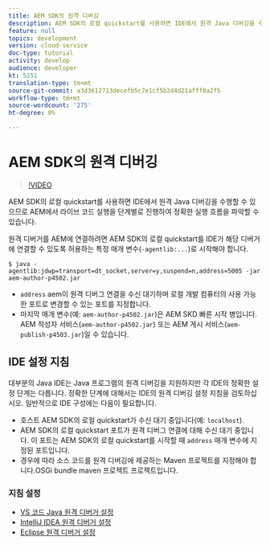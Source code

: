 ```yaml
---
title: AEM SDK의 원격 디버깅
description: AEM SDK의 로컬 quickstart를 사용하면 IDE에서 원격 Java 디버깅을 수행할 수 있으므로 AEM에서 라이브 코드 실행을 단계별로 진행하여 정확한 실행 흐름을 파악할 수 있습니다.
feature: null
topics: development
version: cloud-service
doc-type: tutorial
activity: develop
audience: developer
kt: 5251
translation-type: tm+mt
source-git-commit: a3d3612713decefb5c7e1cf5b2d4d21afff0a2f5
workflow-type: tm+mt
source-wordcount: '275'
ht-degree: 0%

---
```



# AEM SDK의 원격 디버깅

>[!VIDEO](https://video.tv.adobe.com/v/34338/?quality=12&learn=on)

AEM SDK의 로컬 quickstart를 사용하면 IDE에서 원격 Java 디버깅을 수행할 수 있으므로 AEM에서 라이브 코드 실행을 단계별로 진행하여 정확한 실행 흐름을 파악할 수 있습니다.

원격 디버거를 AEM에 연결하려면 AEM SDK의 로컬 quickstart를 IDE가 해당 디버거에 연결할 수 있도록 허용하는 특정 매개 변수(`-agentlib:...`)로 시작해야 합니다.

```
$ java -agentlib:jdwp=transport=dt_socket,server=y,suspend=n,address=5005 -jar aem-author-p4502.jar   
```

+ `address` aem이 원격 디버그 연결을 수신 대기하며 로컬 개발 컴퓨터의 사용 가능한 포트로 변경할 수 있는 포트를 지정합니다.
+ 마지막 매개 변수(예: `aem-author-p4502.jar`)은 AEM SKD 빠른 시작 병입니다. AEM 작성자 서비스(`aem-author-p4502.jar`) 또는 AEM 게시 서비스(`aem-publish-p4503.jar`)일 수 있습니다.

## IDE 설정 지침

대부분의 Java IDE는 Java 프로그램의 원격 디버깅을 지원하지만 각 IDE의 정확한 설정 단계는 다릅니다. 정확한 단계에 대해서는 IDE의 원격 디버깅 설정 지침을 검토하십시오. 일반적으로 IDE 구성에는 다음이 필요합니다.

+ 호스트 AEM SDK의 로컬 quickstart가 수신 대기 중입니다(예: `localhost`).
+ AEM SDK의 로컬 quickstart 포트가 원격 디버그 연결에 대해 수신 대기 중입니다. 이 포트는 AEM SDK의 로컬 quickstart를 시작할 때 `address` 매개 변수에 지정된 포트입니다.
+ 경우에 따라 소스 코드를 원격 디버깅에 제공하는 Maven 프로젝트를 지정해야 합니다.OSGi bundle maven 프로젝트 프로젝트입니다.

### 지침 설정

+ [VS 코드 Java 원격 디버거 설정](https://code.visualstudio.com/docs/java/java-debugging)
+ [IntelliJ IDEA 원격 디버거 설정](https://www.jetbrains.com/help/idea/run-debug-configuration-remote-debug.html)
+ [Eclipse 원격 디버거 설정](https://javapapers.com/core-java/java-remote-debug-with-eclipse/)
